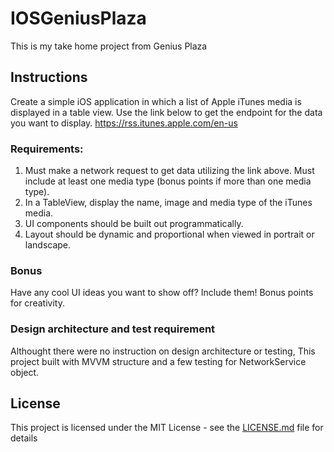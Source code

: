 # IOSGeniusPlaza

This is my take home project from Genius Plaza

## Instructions

Create a simple iOS application in which a list of Apple iTunes media is displayed in a table view. Use the link below to get the endpoint for the data you want to display.
https://rss.itunes.apple.com/en-us

### Requirements:

1. Must make a network request to get data utilizing the link above. Must include at least
one media type (bonus points if more than one media type).
2. In a TableView, display the name, image and media type of the iTunes media.
3. UI components should be built out programmatically.
4. Layout should be dynamic and proportional when viewed in portrait or landscape.

### Bonus

Have any cool UI ideas you want to show off? Include them! Bonus points for creativity.

### Design architecture and test requirement
Althought there were no instruction on design architecture or testing, This project built with MVVM structure and a few testing for NetworkService object.


## License

This project is licensed under the MIT License - see the [LICENSE.md](LICENSE.md) file for details
